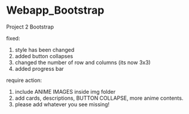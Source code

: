 # Webapp_Bootstrap
Project 2 Bootstrap

fixed:
1. style has been changed
2. added button collapses
3. changed the number of row and columns (its now 3x3)
4. added progress bar

require action:
1. include ANIME IMAGES inside img folder
2. add cards, descriptions, BUTTON COLLAPSE, more anime contents.
3. please add whatever you see missing!
